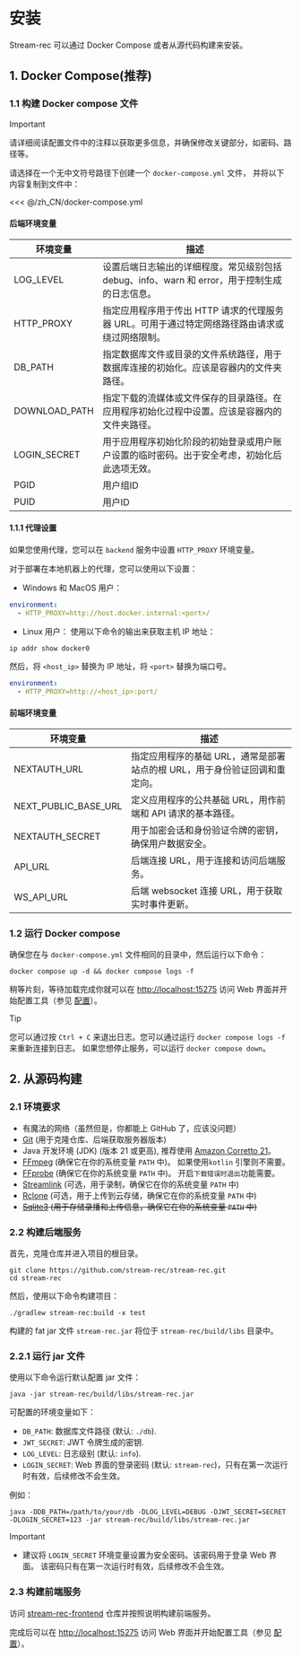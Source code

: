 # 安装

Stream-rec 可以通过 Docker Compose 或者从源代码构建来安装。

## 1. Docker Compose(推荐)

### 1.1 构建 Docker compose 文件

> [!IMPORTANT]
> 请详细阅读配置文件中的注释以获取更多信息，并确保修改关键部分，如密码、路径等。

请选择在一个无中文符号路径下创建一个 `docker-compose.yml` 文件， 并将以下内容复制到文件中：

<<< @/zh_CN/docker-compose.yml

#### 后端环境变量

| 环境变量      | 描述                                                                                           |
| ------------- | ---------------------------------------------------------------------------------------------- |
| LOG_LEVEL     | 设置后端日志输出的详细程度。常见级别包括 debug、info、warn 和 error，用于控制生成的日志信息。  |
| HTTP_PROXY    | 指定应用程序用于传出 HTTP 请求的代理服务器 URL。可用于通过特定网络路径路由请求或绕过网络限制。 |
| DB_PATH       | 指定数据库文件或目录的文件系统路径，用于数据库连接的初始化。应该是容器内的文件夹路径。         |
| DOWNLOAD_PATH | 指定下载的流媒体或文件保存的目录路径。在应用程序初始化过程中设置。应该是容器内的文件夹路径。   |
| LOGIN_SECRET  | 用于应用程序初始化阶段的初始登录或用户账户设置的临时密码。出于安全考虑，初始化后此选项无效。   |
| PGID          | 用户组ID                                                                                       |
| PUID          | 用户ID                                                                                         |

#### 1.1.1 代理设置

如果您使用代理，您可以在 `backend` 服务中设置 `HTTP_PROXY` 环境变量。

对于部署在本地机器上的代理，您可以使用以下设置：

- Windows 和 MacOS 用户：

```yaml
environment:
  - HTTP_PROXY=http://host.docker.internal:<port>/
```

- Linux 用户： 使用以下命令的输出来获取主机 IP 地址：

```shell
ip addr show docker0
```

然后，将 `<host_ip>` 替换为 IP 地址，将 `<port>` 替换为端口号。

```yaml
environment:
  - HTTP_PROXY=http://<host_ip>:port/
```

#### 前端环境变量

| 环境变量             | 描述                                                                       |
| -------------------- | -------------------------------------------------------------------------- |
| NEXTAUTH_URL         | 指定应用程序的基础 URL，通常是部署站点的根 URL，用于身份验证回调和重定向。 |
| NEXT_PUBLIC_BASE_URL | 定义应用程序的公共基础 URL，用作前端和 API 请求的基本路径。                |
| NEXTAUTH_SECRET      | 用于加密会话和身份验证令牌的密钥，确保用户数据安全。                       |
| API_URL              | 后端连接 URL，用于连接和访问后端服务。                                     |
| WS_API_URL           | 后端 websocket 连接 URL，用于获取实时事件更新。                            |


### 1.2 运行 Docker compose

确保您在与 `docker-compose.yml` 文件相同的目录中，然后运行以下命令：

```shell
docker compose up -d && docker compose logs -f
```

稍等片刻，等待加载完成你就可以在 [http://localhost:15275](http://localhost:15275) 访问 Web 界面并开始配置工具（参见 [配置](configuration)）。

> [!TIP]
> 您可以通过按 `Ctrl + C` 来退出日志。您可以通过运行 `docker compose logs -f` 来重新连接到日志。
> 如果您想停止服务，可以运行 `docker compose down`。

## 2. 从源码构建

### 2.1 环境要求

- 有魔法的网络（虽然但是，你都能上 GitHub 了，应该没问题）
- [Git](https://git-scm.com/downloads) (用于克隆仓库、后端获取服务器版本)
- Java 开发环境 (JDK) (版本 21 或更高),
  推荐使用 [Amazon Corretto 21](https://docs.aws.amazon.com/corretto/latest/corretto-21-ug/downloads-list.html)。
- [FFmpeg](https://ffmpeg.org/download.html) (确保它在你的系统变量 `PATH` 中)。 如果使用`kotlin` 引擎则不需要。
- [FFprobe](https://ffmpeg.org/download.html) (确保它在你的系统变量 `PATH` 中)。 开启`下载错误时退出`功能需要。
- [Streamlink](https://streamlink.github.io/install.html) (可选，用于录制，确保它在你的系统变量 `PATH` 中)
- [Rclone](https://rclone.org/downloads/) (可选，用于上传到云存储，确保它在你的系统变量 `PATH` 中)
- ~~[Sqlite3](https://www.sqlite.org/download.html) (用于存储录播和上传信息，确保它在你的系统变量 `PATH` 中)~~

### 2.2 构建后端服务

首先，克隆仓库并进入项目的根目录。

```shell
git clone https://github.com/stream-rec/stream-rec.git
cd stream-rec
```

然后，使用以下命令构建项目：

```shell
./gradlew stream-rec:build -x test
```

构建的 fat jar 文件 `stream-rec.jar` 将位于 `stream-rec/build/libs` 目录中。

### 2.2.1 运行 jar 文件

使用以下命令运行默认配置 jar 文件：

```shell
java -jar stream-rec/build/libs/stream-rec.jar
```

可配置的环境变量如下：

- `DB_PATH`: 数据库文件路径 (默认: `./db`).
- `JWT_SECRET`: JWT 令牌生成的密钥.
- `LOG_LEVEL`: 日志级别 (默认: `info`).
- `LOGIN_SECRET`: Web 界面的登录密码 (默认: `stream-rec`)，只有在第一次运行时有效，后续修改不会生效。

例如：

```shell
java -DDB_PATH=/path/to/your/db -DLOG_LEVEL=DEBUG -DJWT_SECRET=SECRET -DLOGIN_SECRET=123 -jar stream-rec/build/libs/stream-rec.jar
```

> [!IMPORTANT]
>
> - 建议将 `LOGIN_SECRET` 环境变量设置为安全密码。该密码用于登录 Web 界面。
>   该密码只有在第一次运行时有效，后续修改不会生效。

### 2.3 构建前端服务

访问 [stream-rec-frontend](https://github.com/stream-rec/stream-rec-frontend) 仓库并按照说明构建前端服务。

完成后可以在 [http://localhost:15275](http://localhost:15275) 访问 Web 界面并开始配置工具（参见 [配置](configuration)）。
